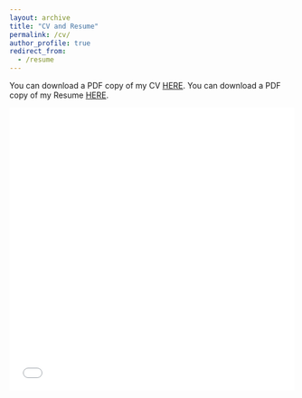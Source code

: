 ```yaml
---
layout: archive
title: "CV and Resume"
permalink: /cv/
author_profile: true
redirect_from:
  - /resume
---
```

You can download a PDF copy of my CV [HERE](/files/pdf/sok_resume-3.pdf).
You can download a PDF copy of my Resume [HERE](/files/pdf/VanikaSok_Resume.pdf).
<iframe src="/files/pdf/sok_resume-3.pdf" width="100%" height="500" frameborder="no" border="0" marginwidth="0" marginheight="0"></iframe>
